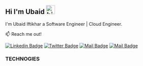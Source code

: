 ## Hi I'm Ubaid <img src="https://user-images.githubusercontent.com/1303154/88677602-1635ba80-d120-11ea-84d8-d263ba5fc3c0.gif" width="28px" alt="hi">

I'm Ubaid Iftikhar a  Software Engineer | Cloud Engineer.

:mailbox: Reach me out!

[![Linkedin Badge](https://img.shields.io/badge/-ubihacks-0e76a8?style=flat&labelColor=0e76a8&logo=linkedin&logoColor=white)](https://www.linkedin.com/in/ubihacks/)
[![Twitter Badge](https://img.shields.io/badge/-@ubihack-1ca0f1?style=flat&labelColor=1ca0f1&logo=twitter&logoColor=white&link=https://twitter.com/Ipenywis)](https://twitter.com/ubihack) [![Mail Badge](https://img.shields.io/badge/-@ubihacks-e84393?style=flat&labelColor=e84393&logo=instagram&logoColor=white)](https://www.instagram.com/ubihacks) [![Mail Badge](https://img.shields.io/badge/-ubaid-c0392b?style=flat&labelColor=c0392b&logo=gmail&logoColor=white)](mailto:ubaidifti@gmail.com)


### TECHNOGIES


